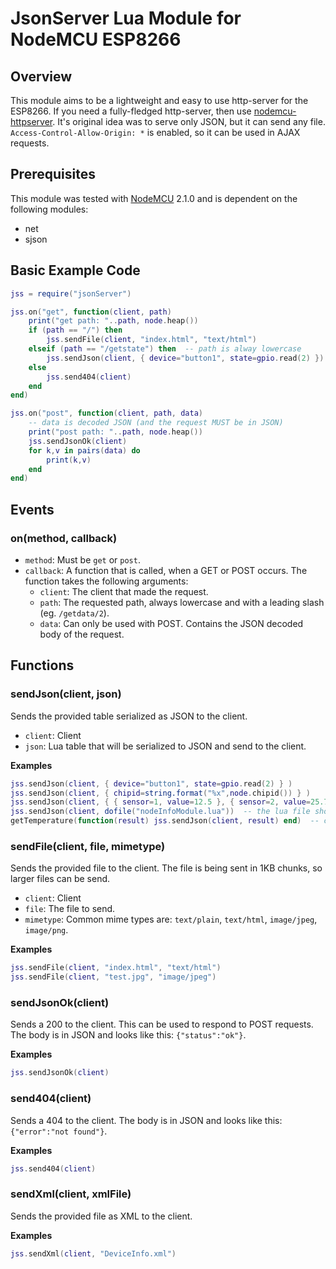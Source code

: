 # JsonServer Lua Module for NodeMCU ESP8266

## Overview
This module aims to be a lightweight and easy to use http-server for the ESP8266. If you need a fully-fledged http-server, then use [nodemcu-httpserver](https://github.com/marcoskirsch/nodemcu-httpserver). It's original idea was to serve only JSON, but it can send any file. `Access-Control-Allow-Origin: *` is enabled, so it can be used in AJAX requests.

## Prerequisites
This module was tested with [NodeMCU](https://github.com/nodemcu/nodemcu-firmware) 2.1.0 and is dependent on the following modules:
- net
- sjson

## Basic Example Code
```lua
jss = require("jsonServer")

jss.on("get", function(client, path)
    print("get path: "..path, node.heap())
    if (path == "/") then
        jss.sendFile(client, "index.html", "text/html")
    elseif (path == "/getstate") then  -- path is alway lowercase
        jss.sendJson(client, { device="button1", state=gpio.read(2) })
    else
        jss.send404(client)
    end
end)

jss.on("post", function(client, path, data)
    -- data is decoded JSON (and the request MUST be in JSON)
    print("post path: "..path, node.heap())
    jss.sendJsonOk(client)
    for k,v in pairs(data) do
        print(k,v)
    end
end)
```

## Events
### on(method, callback)
- `method`: Must be `get` or `post`.
- `callback`: A function that is called, when a GET or POST occurs. The function takes the following arguments:
  - `client`: The client that made the request.
  - `path`: The requested path, always lowercase and with a leading slash (eg. `/getdata/2`).
  - `data`: Can only be used with POST. Contains the JSON decoded body of the request.

## Functions
### sendJson(client, json)
Sends the provided table serialized as JSON to the client.
- `client`: Client
- `json`: Lua table that will be serialized to JSON and send to the client.

**Examples**
```lua
jss.sendJson(client, { device="button1", state=gpio.read(2) } )
jss.sendJson(client, { chipid=string.format("%x",node.chipid()) } )
jss.sendJson(client, { { sensor=1, value=12.5 }, { sensor=2, value=25.7 } } )  -- nested table
jss.sendJson(client, dofile("nodeInfoModule.lua"))  -- the lua file should return a table
getTemperature(function(result) jss.sendJson(client, result) end)  -- can be used in a callback from anonther function
```

### sendFile(client, file, mimetype)
Sends the provided file to the client. The file is being sent in 1KB chunks, so larger files can be send.
- `client`: Client
- `file`: The file to send.
- `mimetype`: Common mime types are: `text/plain`, `text/html`, `image/jpeg`, `image/png`.

**Examples**
```lua
jss.sendFile(client, "index.html", "text/html")
jss.sendFile(client, "test.jpg", "image/jpeg")
```

### sendJsonOk(client)
Sends a 200 to the client. This can be used to respond to POST requests. The body is in JSON and looks like this: `{"status":"ok"}`.

**Examples**
```lua
jss.sendJsonOk(client)
```

### send404(client)
Sends a 404 to the client. The body is in JSON and looks like this: `{"error":"not found"}`.

**Examples**
```lua
jss.send404(client)
```

### sendXml(client, xmlFile)
Sends the provided file as XML to the client.

**Examples**
```lua
jss.sendXml(client, "DeviceInfo.xml")
```
